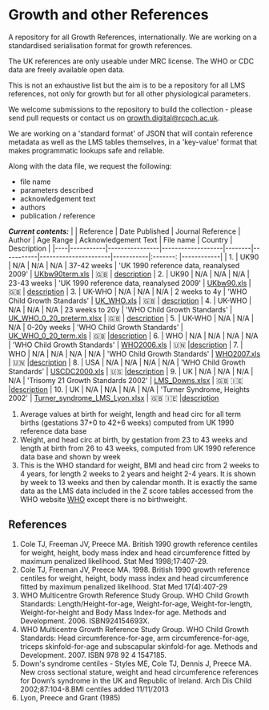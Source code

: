 # Growth and other References

A repository for all Growth References, internationally. We are working on a standardised serialisation format for growth references.

The UK references are only useable under MRC license. The WHO or CDC data are freely available open data.

This is not an exhaustive list but the aim is to be a repository for all LMS references, not only for growth but for all other physiological parameters.

We welcome submissions to the repository to build the collection - please send pull requests or contact us on growth.digital@rcpch.ac.uk.

We are working on a 'standard format' of JSON that will contain reference metadata as well as the LMS tables themselves, in a 'key-value' format that makes programmatic lookups safe and reliable.

Along with the data file, we request the following:

- file name
- parameters described
- acknowledgement text
- authors
- publication / reference

***Current contents:***
|    | Reference | Date Published | Journal Reference | Author | Age Range | Acknowledgement Text | File name | Country | Description |
|----|-----------|----------------|-------------------|--------|-----------|----------------------|-----------|:-------: |------------|
| 1. | UK90 | N/A | N/A | N/A | 37-42 weeks | 'UK 1990 reference data, reanalysed 2009' | [UKbw90term.xls](https://github.com/rcpch/growth-references/blob/main/UK_references/growth/UK90bwterm.xls) | :gb: | [description](#1)
| 2. | UK90 | N/A | N/A | N/A | 23-43 weeks | 'UK 1990 reference data, reanalysed 2009' | [UKbw90.xls](https://github.com/rcpch/growth-references/blob/main/UK_references/growth/UK90bw.xls) | :gb: | [description](#2)
| 3. | UK-WHO | N/A | N/A | N/A | 2 weeks to 4y | 'WHO Child Growth Standards' | [UK_WHO.xls](https://github.com/rcpch/growth-references/blob/main/UK_references/growth/UK_WHO.xls) | :gb: | [description](#3)
| 4. | UK-WHO | N/A | N/A | N/A | 23 weeks to 20y | 'WHO Child Growth Standards' | [UK_WHO_0_20_preterm.xlsx](https://github.com/rcpch/growth-references/blob/main/UK_references/growth/UK_WHO_0_20_preterm.xlsx) |  :gb: | [description](#4)
| 5. | UK-WHO | N/A | N/A | N/A | 0-20y weeks | 'WHO Child Growth Standards' | [UK_WHO_0_20_term.xls](https://github.com/rcpch/growth-references/blob/main/UK_references/growth/UK_WHO_term.xls) | :gb: |[description](#5)
| 6. | WHO | N/A | N/A | N/A | N/A | 'WHO Child Growth Standards' | [WHO2006.xls](https://github.com/rcpch/growth-references/blob/main/WHO_references/WHO2006.xls) | :united_nations: |[description](#6)
| 7. | WHO | N/A | N/A | N/A | N/A | 'WHO Child Growth Standards' | [WHO2007.xls](https://github.com/rcpch/growth-references/blob/main/WHO_references/WHO2007.xls) | :united_nations: |[description](#7)
| 8. | USA | N/A | N/A | N/A | N/A | 'WHO Child Growth Standards' | [USCDC2000.xls](https://github.com/rcpch/growth-references/blob/main/USA_references/USCDC2000.xls) | :us: |[description](#8)
| 9. | UK | N/A | N/A | N/A | N/A | 'Trisomy 21 Growth Standards 2002' | [LMS_Downs.xlsx](https://github.com/rcpch/growth-references/tree/main/UK_references/growth/specialist_references/LMS_Downs.xlsx) | :uk: :ireland: |[description](#9)
| 10. | UK | N/A | N/A | N/A | N/A | 'Turner Syndrome, Heights 2002' | [Turner_syndrome_LMS_Lyon.xlsx](https://github.com/rcpch/growth-references/blob/main/UK_references/growth/specialist_references/Turner_syndrome_LMS_Lyon.xlsx) | :uk: :ireland: |[description](#10)



1. Average values at birth for weight, length and head circ for all term births (gestations 37+0 to 42+6 weeks) computed from UK 1990 reference data base
2. Weight, and head circ at birth, by gestation from 23 to 43 weeks and length at birth from 26 to 43 weeks, computed from UK 1990 reference data base and shown by week
3. This is the WHO standard for weight, BMI and head circ from 2 weeks to 4 years, for length 2 weeks to 2 years and height 2-4 years. It is shown by week to 13 weeks and then by calendar month. It is exactly the same data as the LMS data included in the Z score tables accessed from the WHO website [WHO](http://www.who.int/childgrowth/standards) except there is no birthweight.

## References ##

1. Cole TJ, Freeman JV, Preece MA. British 1990 growth reference centiles for weight, height, body mass           index and head circumference fitted by maximum penalized likelihood. Stat Med 1998;17:407-29.
2. Cole TJ, Freeman JV, Preece MA. 1998. British 1990 growth reference centiles for weight, height, body mass index and head circumference fitted by maximum penalized likelihood. Stat Med 17(4):407-29
3. WHO Multicentre Growth Reference Study Group. WHO Child Growth Standards: Length/Height-for-age, Weight-for-age, Weight-for-length, Weight-for-height and Body Mass Index-for age. Methods and Development. 2006. ISBN924154693X.
4. WHO Multicentre Growth Reference Study Group. WHO Child Growth Standards: Head circumference-for-age, arm circumference-for-age, triceps skinfold-for-age and subscapular skinfold-for age. Methods and Development. 2007. ISBN 978 92 4 1547185.
9. Down's syndrome centiles - Styles ME, Cole TJ, Dennis J, Preece MA. New cross sectional stature, weight and head circumference references for Down’s syndrome in the UK and Republic of Ireland. Arch Dis Child 2002;87:104-8.BMI centiles added 11/11/2013
10. Lyon, Preece and Grant (1985)
